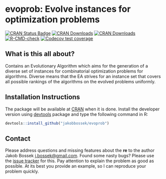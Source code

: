 
# evoprob: Evolve instances for optimization problems

<!-- badges: start -->

[![CRAN Status
Badge](http://www.r-pkg.org/badges/version/evoprob)](http://cran.r-project.org/web/packages/evoprob)
[![CRAN
Downloads](http://cranlogs.r-pkg.org/badges/evoprob)](http://cran.rstudio.com/web/packages/evoprob/index.html)
[![CRAN
Downloads](http://cranlogs.r-pkg.org/badges/grand-total/evoprob?color=orange)](http://cran.rstudio.com/web/packages/evoprob/index.html)
[![R-CMD-check](https://github.com/jakobbossek/evoprob/workflows/R-CMD-check/badge.svg)](https://github.com/jakobbossek/evoprob/actions)
[![Codecov test
coverage](https://codecov.io/gh/jakobbossek/evoprob/branch/main/graph/badge.svg)](https://codecov.io/gh/jakobbossek/evoprob?branch=main)
<!-- badges: end -->

## What is this all about?

Contains an Evolutionary Algorithm which aims for the generation of a
diverse set of instances for combinatorial optimization problems for
algorithms. Diverse means that the EA strives for an instance set that
covers all possible rankings of the algorithms on the evolved problems
uniformly.

## Installation Instructions

The package will be available at [CRAN](http://cran.r-project.org) when
it is done. Install the developer version using
[devtools](https://github.com/hadley/devtools) package and type the
following command in R:

``` r
devtools::install_github("jakobbossek/evoprob")
```

## Contact

Please address questions and missing features about the **re** to the
author Jakob Bossek <j.bossek@gmail.com>. Found some nasty bugs? Please
use the [issue tracker](https://github.com/jakobbossek/evoprob/issues)
for this. Pay attention to explain the problem as good as possible. At
its best you provide an example, so I can reproduce your problem
quickly.
